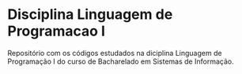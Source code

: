 # Disciplina Linguagem de Programacao I
 Repositório com os códigos estudados na diciplina Linguagem de Programação I do curso de Bacharelado em Sistemas de Informação.
